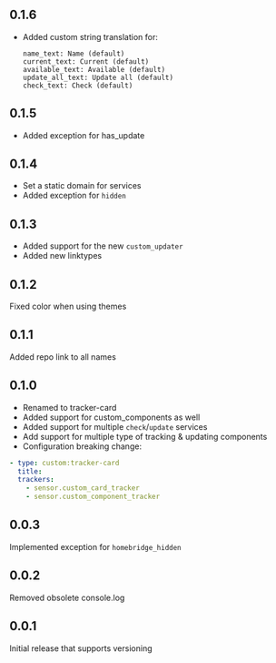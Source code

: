 ## 0.1.6
- Added custom string translation for:
  ```
  name_text: Name (default)
  current_text: Current (default)
  available_text: Available (default)
  update_all_text: Update all (default)
  check_text: Check (default)
  ```

## 0.1.5
- Added exception for has_update

## 0.1.4
- Set a static domain for services
- Added exception for `hidden`

## 0.1.3
- Added support for the new `custom_updater`
- Added new linktypes

## 0.1.2
Fixed color when using themes

## 0.1.1
Added repo link to all names

## 0.1.0
- Renamed to tracker-card
- Added support for custom_components as well
- Added support for multiple `check`/`update` services
- Add support for multiple type of tracking & updating components
- Configuration breaking change:

```yaml
- type: custom:tracker-card
  title:
  trackers:
    - sensor.custom_card_tracker
    - sensor.custom_component_tracker
```

## 0.0.3
Implemented exception for `homebridge_hidden`

## 0.0.2
Removed obsolete console.log

## 0.0.1
Initial release that supports versioning
